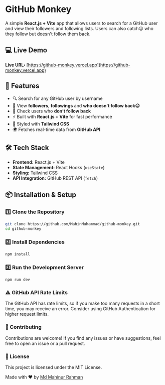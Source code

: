 # GitHub Monkey

A simple **React.js + Vite** app that allows users to search for a GitHub user and view their followers and following lists. Users can also catch😉 who they follow but doesn't follow them back.

## 💻 Live Demo

**Live URL:** [https://github-monkey.vercel.app](https://github-monkey.vercel.app)

## 🚀 Features

- 🔍 Search for any GitHub user by username
- 📌 View **followers**, **followings** and **who doesn't follow back😉**
- 🔄 Check users who **don’t follow back**
- ⚡ Built with **React.js + Vite** for fast performance
- 🎨 Styled with **Tailwind CSS**
- 🌍 Fetches real-time data from **GitHub API**

## 🛠️ Tech Stack

- **Frontend:** React.js + Vite
- **State Management:** React Hooks (`useState`)
- **Styling:** Tailwind CSS
- **API Integration:** GitHub REST API (`fetch`)

## 📦 Installation & Setup

### 1️⃣ Clone the Repository  
```sh
git clone https://github.com/MahinMuhammad/github-monkey.git
cd github-monkey
```
### 2️⃣ Install Dependencies
```sh
npm install
```
### 3️⃣ Run the Development Server
```sh
npm run dev
```

### ⚠️ GitHub API Rate Limits
The GitHub API has rate limits, so if you make too many requests in a short time, you may receive an error. Consider using GitHub Authentication for higher request limits.

### 🤝 Contributing
Contributions are welcome! If you find any issues or have suggestions, feel free to open an issue or a pull request.

### 📜 License
This project is licensed under the MIT License.

Made with ❤️ by [Md Mahinur Rahman](http://mahinmuhammad.github.io)







